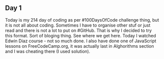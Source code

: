 ## Day 1
Today is my 214 day of coding as per #100DaysOfCode challenge thing, but it is
not all about coding. Sometimes I have to organise other stuf or just read and
there is not a lot to put on #GitHub. That is why I decided to try this format.
Sort of  bloging thing. See where we get here.
Today I watched Edwin Diaz course - not so much done. I also have done one of
JavaScript lessons on FreeCodeCamp.org, it was actually last in Alghorithms
section and I was cheating there (I used solution). 

